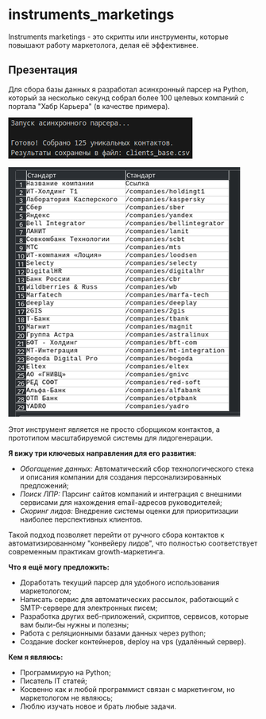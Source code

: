# instruments_marketings
Instruments marketings - это скрипты или инструменты, которые повышают работу маркетолога, делая её эффективнее.

## Презентация

Для сбора базы данных я разработал асинхронный парсер на Python, который за несколько секунд собрал более 100 целевых компаний с портала "Хабр Карьера" (в качестве примера).

![alt text](images/parser_work.png)

![alt text](images/test_data.png)

Этот инструмент является не просто сборщиком контактов, а прототипом масштабируемой системы для лидогенерации. 

**Я вижу три ключевых направления для его развития:**

- *Обогащение данных:* Автоматический сбор технологического стека и описания компании для создания персонализированных предложений;
- *Поиск ЛПР:* Парсинг сайтов компаний и интеграция с внешними сервисами для нахождения email-адресов руководителей;
- *Скоринг лидов:* Внедрение системы оценки для приоритизации наиболее перспективных клиентов.

Такой подход позволяет перейти от ручного сбора контактов к автоматизированному "конвейеру лидов", что полностью соответствует современным практикам growth-маркетинга.

**Что я ещё могу предложить:**

- Доработать текущий парсер для удобного использования маркетологом;
- Написать сервис для автоматических рассылок, работающий с SMTP-сервере для электронных писем;
- Разработка других веб-приложений, скриптов, сервисов, которые вам были-бы нужны и полезны;
- Работа с реляционными базами данных через python;
- Создание docker контейнеров, deploy на vps (удалённый сервер).

**Кем я являюсь:**

- Программирую на Python;
- Писатель IT статей;
- Косвенно как и любой программист связан с маркетингом, но маркетологом не являюсь;
- Люблю изучать новое и брать любые задачи.